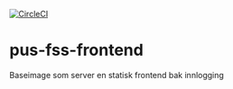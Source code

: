 [![CircleCI](https://circleci.com/gh/navikt/pus-fss-frontend.svg?style=svg)](https://circleci.com/gh/navikt/pus-fss-frontend)

# pus-fss-frontend
Baseimage som server en statisk frontend bak innlogging
